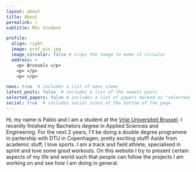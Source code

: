 ```yaml
---
layout: about
title: About
permalink: /
subtitle: MSc Student

profile:
  align: right
  image: prof_pic.jpg
  image_circular: false # crops the image to make it circular
  address: >
    <p> Brussels </p>
    <p> </p>
    <p> </p>

news: true  # includes a list of news items
latest_posts: false  # includes a list of the newest posts
selected_papers: false # includes a list of papers marked as "selected={true}"
social: true  # includes social icons at the bottom of the page
---
```


Hi, my name is Pablo and I am a student at the [Vrije Universiteit Brussel](https://www.vub.be/nl). I recently finished my Bachelors degree in Applied Sciences and Engineering. For the next 2 years, I'll be doing a double degree programme in partership with DTU in Copenhagen, pretty exciting stuff! Aside from  academic stuff, I love sports. I am a track and field athlete, specialised in sprint and love some good workouts. On this website I try to present certain aspects of my life and world such that people can follow the projects I am working on and see how I am doing in general.

